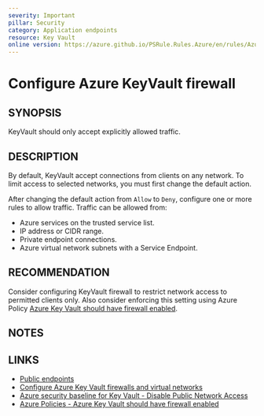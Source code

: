 ```yaml
---
severity: Important
pillar: Security
category: Application endpoints
resource: Key Vault
online version: https://azure.github.io/PSRule.Rules.Azure/en/rules/Azure.KeyVault.Firewall/
---
```


# Configure Azure KeyVault firewall

## SYNOPSIS

KeyVault should only accept explicitly allowed traffic.

## DESCRIPTION

By default, KeyVault accept connections from clients on any network.
To limit access to selected networks, you must first change the default action.

After changing the default action from `Allow` to `Deny`, configure one or more rules to allow traffic.
Traffic can be allowed from:

- Azure services on the trusted service list.
- IP address or CIDR range.
- Private endpoint connections.
- Azure virtual network subnets with a Service Endpoint.

## RECOMMENDATION

Consider configuring KeyVault firewall to restrict network access to permitted clients only.
Also consider enforcing this setting using Azure Policy [Azure Key Vault should have firewall enabled](https://portal.azure.com/#view/Microsoft_Azure_Policy/PolicyDetailBlade/definitionId/%2Fproviders%2FMicrosoft.Authorization%2FpolicyDefinitions%2F55615ac9-af46-4a59-874e-391cc3dfb490).

## NOTES


## LINKS

- [Public endpoints](https://learn.microsoft.com/azure/architecture/framework/security/design-network-endpoints#public-endpoints)
- [Configure Azure Key Vault firewalls and virtual networks](https://docs.microsoft.com/azure/key-vault/general/network-security)
- [Azure security baseline for Key Vault - Disable Public Network Access](https://learn.microsoft.com/en-us/security/benchmark/azure/baselines/key-vault-security-baseline?context=%2Fazure%2Fkey-vault%2Fgeneral%2Fcontext%2Fcontext#disable-public-network-access)
- [Azure Policies - Azure Key Vault should have firewall enabled](https://www.azadvertizer.net/azpolicyadvertizer/55615ac9-af46-4a59-874e-391cc3dfb490.html)

